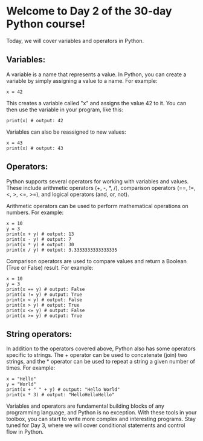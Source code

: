 # Welcome to Day 2 of the 30-day Python course! 
Today, we will cover variables and operators in Python.

## Variables:
A variable is a name that represents a value. In Python, you can create a variable by simply assigning a value to a name. For example:
```
x = 42

```

This creates a variable called "x" and assigns the value 42 to it. You can then use the variable in your program, like this:
```
print(x) # output: 42
```

Variables can also be reassigned to new values:

```
x = 43
print(x) # output: 43
```

## Operators:
Python supports several operators for working with variables and values. These include arithmetic operators (+, -, *, /), comparison operators (==, !=, <, >, <=, >=), and logical operators (and, or, not).

Arithmetic operators can be used to perform mathematical operations on numbers. For example:
```
x = 10
y = 3
print(x + y) # output: 13
print(x - y) # output: 7
print(x * y) # output: 30
print(x / y) # output: 3.3333333333333335

```

Comparison operators are used to compare values and return a Boolean (True or False) result. For example:
```
x = 10
y = 3
print(x == y) # output: False
print(x != y) # output: True
print(x < y) # output: False
print(x > y) # output: True
print(x <= y) # output: False
print(x >= y) # output: True
```

## String operators:
In addition to the operators covered above, Python also has some operators specific to strings. The + operator can be used to concatenate (join) two strings, and the * operator can be used to repeat a string a given number of times. 
For example:
```
x = "Hello"
y = "World"
print(x + " " + y) # output: "Hello World"
print(x * 3) # output: "HelloHelloHello"
```

Variables and operators are fundamental building blocks of any programming language, and Python is no exception. With these tools in your toolbox, you can start to write more complex and interesting programs. Stay tuned for Day 3, where we will cover conditional statements and control flow in Python.


